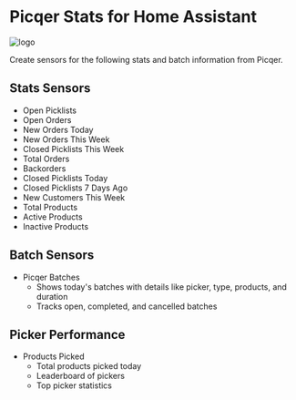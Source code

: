 # Picqer Stats for Home Assistant
![logo](https://github.com/Baanaaana/picqer_stats/blob/main/image/logo.png)

Create sensors for the following stats and batch information from Picqer.

## Stats Sensors
- Open Picklists
- Open Orders
- New Orders Today
- New Orders This Week
- Closed Picklists This Week
- Total Orders
- Backorders
- Closed Picklists Today
- Closed Picklists 7 Days Ago
- New Customers This Week
- Total Products
- Active Products
- Inactive Products

## Batch Sensors
- Picqer Batches
  - Shows today's batches with details like picker, type, products, and duration
  - Tracks open, completed, and cancelled batches

## Picker Performance
- Products Picked
  - Total products picked today
  - Leaderboard of pickers
  - Top picker statistics